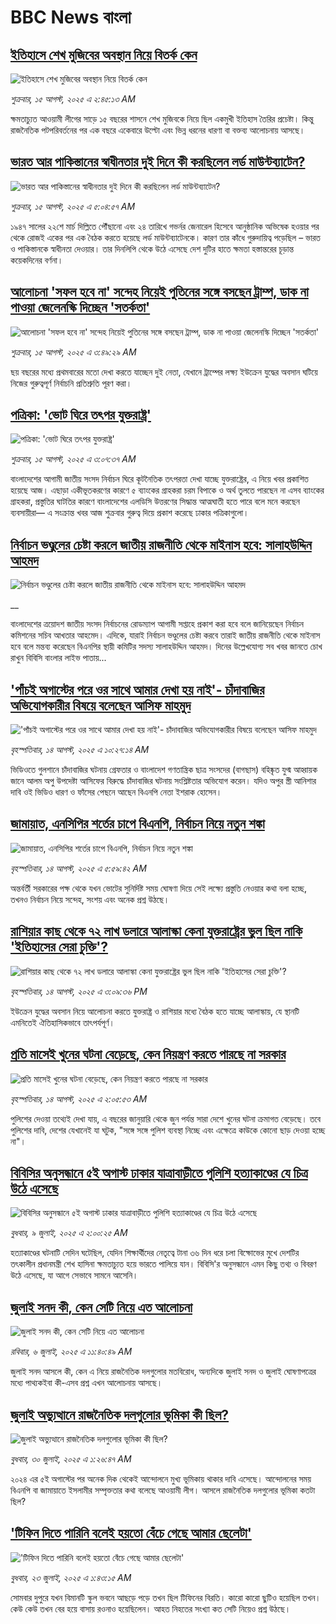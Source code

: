# BBC News বাংলা## [ইতিহাসে শেখ মুজিবের অবস্থান নিয়ে বিতর্ক কেন](https://www.bbc.com/bengali/articles/c5yedj294leo?at_medium=RSS&at_campaign=rss?at_campaign=githubrss)![ইতিহাসে শেখ মুজিবের অবস্থান নিয়ে বিতর্ক কেন](https://ichef.bbci.co.uk/ace/ws/240/cpsprodpb/676d/live/564748b0-7967-11f0-83cc-c5da98c419b8.jpg)_শুক্রবার, ১৫ আগস্ট, ২০২৫ এ ২:৪৫:১৩ AM_ক্ষমতাচ্যুত আওয়ামী লীগের সাড়ে ১৫ বছরের শাসনে শেখ মুজিবকে নিয়ে ছিল একমুখী ইতিহাস তৈরির প্রচেষ্টা। কিন্তু রাজনৈতিক পটপরিবর্তনের পর এক বছরে একেবারে উল্টো এবং ভিন্ন ধরনের ধারণা বা বক্তব্য আলোচনায় আসছে।## [ভারত আর পাকিস্তানের স্বাধীনতার দুই দিনে কী করছিলেন লর্ড মাউন্টব্যাটেন?](https://www.bbc.com/bengali/articles/cn72e6k357no?at_medium=RSS&at_campaign=rss?at_campaign=githubrss)![ভারত আর পাকিস্তানের স্বাধীনতার দুই দিনে কী করছিলেন লর্ড মাউন্টব্যাটেন?](https://ichef.bbci.co.uk/ace/standard/240/cpsprodpb/fce8/live/81034ad0-7995-11f0-83cc-c5da98c419b8.jpg)_শুক্রবার, ১৫ আগস্ট, ২০২৫ এ ৫:০৪:৫৭ AM_১৯৪৭ সালের ২২শে মার্চ দিল্লিতে পৌঁছানো এবং ২৪ তারিখে গভর্নর জেনারেল হিসেবে আনুষ্ঠানিক অভিষেক হওয়ার পর থেকে রোজই একের পর এক বৈঠক করতে হয়েছে লর্ড মাউন্টব্যাটেনকে। কারণ তার কাঁধে গুরুদায়িত্ব পড়েছিল – ভারত ও পাকিস্তানকে স্বাধীনতা দেওয়ার। তার দিনলিপি থেকে উঠে এসেছে দেশ দুটির হাতে ক্ষমতা হস্তান্তরের চূড়ান্ত কয়েকদিনের বর্ণনা।## [আলোচনা 'সফল হবে না' সন্দেহ নিয়েই পুতিনের সঙ্গে বসছেন ট্রাম্প, ডাক না পাওয়া জেলেনস্কি দিচ্ছেন 'সতর্কতা'](https://www.bbc.com/bengali/articles/c93dx2e0xe9o?at_medium=RSS&at_campaign=rss?at_campaign=githubrss)![আলোচনা 'সফল হবে না' সন্দেহ নিয়েই পুতিনের সঙ্গে বসছেন ট্রাম্প, ডাক না পাওয়া জেলেনস্কি দিচ্ছেন 'সতর্কতা'](https://ichef.bbci.co.uk/ace/ws/240/cpsprodpb/77b3/live/14b75ad0-7984-11f0-83cc-c5da98c419b8.jpg)_শুক্রবার, ১৫ আগস্ট, ২০২৫ এ ৩:৪৯:২৯ AM_ছয় বছরের মধ্যে প্রথমবারের মতো দেখা করতে যাচ্ছেন দুই নেতা, যেখানে ট্রাম্পের লক্ষ্য ইউক্রেন যুদ্ধের অবসান ঘটিয়ে নিজের গুরুত্বপূর্ণ নির্বাচনি প্রতিশ্রুতি পূরণ করা।## [পত্রিকা: 'ভোট ঘিরে তৎপর যুক্তরাষ্ট্র'](https://www.bbc.com/bengali/articles/c2enmy3wmm1o?at_medium=RSS&at_campaign=rss?at_campaign=githubrss)![পত্রিকা: 'ভোট ঘিরে তৎপর যুক্তরাষ্ট্র'](https://ichef.bbci.co.uk/ace/ws/240/cpsprodpb/9677/live/74c96e00-7983-11f0-8de7-d36f7a015ad5.jpg)_শুক্রবার, ১৫ আগস্ট, ২০২৫ এ ৩:০৭:৩৭ AM_বাংলাদেশের আগামী জাতীয় সংসদ নির্বাচন ঘিরে কূটনৈতিক তৎপরতা দেখা যাচ্ছে যুক্তরাষ্ট্রের, এ নিয়ে খবর প্রকাশিত হয়েছে আজ। এছাড়া একীভূতকরণের কারণে ৫ ব্যাংকের গ্রাহকরা চরম বিপাকে ও অর্থ তুলতে পারছেন না এসব ব্যাংকের গ্রাহকরা, প্রস্তুতির ঘাটতির কারণে বাংলাদেশের এলডিসি উত্তরণের সিদ্ধান্ত আত্মঘাতী হতে পারে বলে মনে করছেন ব্যবসায়ীরা–– এ সংক্রান্ত খবর আজ শুক্রবার গুরুত্ব দিয়ে প্রকাশ করেছে ঢাকার পত্রিকাগুলো।## [নির্বাচন ভণ্ডুলের চেষ্টা করলে জাতীয় রাজনীতি থেকে মাইনাস হবে: সালাহউদ্দিন আহমদ](https://www.bbc.co.uk/bengali/live/cq68z9ll1ppt?at_medium=RSS&at_campaign=rss?at_campaign=githubrss)![নির্বাচন ভণ্ডুলের চেষ্টা করলে জাতীয় রাজনীতি থেকে মাইনাস হবে: সালাহউদ্দিন আহমদ](https://ichef.bbci.co.uk/ace/standard/240/cpsprodpb/87c6/live/9fce0260-7923-11f0-84a1-b3fa355a3347.jpg)__বাংলাদেশের ত্রয়োদশ জাতীয় সংসদ নির্বাচনের রোডম্যাপ আগামী সপ্তাহে প্রকাশ করা হবে বলে জানিয়েছেন নির্বাচন কমিশনের সচিব আখতার আহমেদ। এদিকে, যারাই নির্বাচন ভণ্ডুলের চেষ্টা করবে তারাই জাতীয় রাজনীতি থেকে মাইনাস হবে বলে মন্তব্য করেছেন বিএনপির স্থায়ী কমিটির সদস্য সালাহউদ্দিন আহমদ। দিনের উল্লেখযোগ্য সব খবর জানতে চোখ রাখুন বিবিসি বাংলার লাইভ পাতায়...## ['পাঁচই অগাস্টের পরে ওর সাথে আমার দেখা হয় নাই'- চাঁদাবাজির অভিযোগকারীর বিষয়ে বলেছেন আসিফ মাহমুদ](https://www.bbc.com/bengali/articles/cvgn4vzxrd7o?at_medium=RSS&at_campaign=rss?at_campaign=githubrss)!['পাঁচই অগাস্টের পরে ওর সাথে আমার দেখা হয় নাই'- চাঁদাবাজির অভিযোগকারীর বিষয়ে বলেছেন আসিফ মাহমুদ](https://ichef.bbci.co.uk/ace/ws/240/cpsprodpb/9c82/live/17172690-78f1-11f0-ad5e-d7ef7e9f4dda.jpg)_বৃহস্পতিবার, ১৪ আগস্ট, ২০২৫ এ ১০:২৭:১৪ AM_ভিডিওতে গুলশানে চাঁদাবাজির ঘটনায় গ্রেফতার ও বাংলাদেশ গণতান্ত্রিক ছাত্র সংসদের (বাগছাস) বহিষ্কৃত যুগ্ম আহ্বায়ক জানে আলম অপু উপদেষ্টা আসিফের বিরুদ্ধে চাঁদাবাজির ঘটনায় সংশ্লিষ্টতার অভিযোগ করেন। যদিও অপুর স্ত্রী আনিশার দাবি ওই ভিডিও ধারণ ও ফাঁসের পেছনে আছেন বিএনপি নেতা ইশরাক হোসেন।## [জামায়াত, এনসিপির শর্তের চাপে বিএনপি, নির্বাচন নিয়ে নতুন শঙ্কা ](https://www.bbc.com/bengali/articles/cgjyd701vwgo?at_medium=RSS&at_campaign=rss?at_campaign=githubrss)![জামায়াত, এনসিপির শর্তের চাপে বিএনপি, নির্বাচন নিয়ে নতুন শঙ্কা ](https://ichef.bbci.co.uk/ace/ws/240/cpsprodpb/6c32/live/ba7784d0-78a4-11f0-a975-cb151ca452f4.jpg)_বৃহস্পতিবার, ১৪ আগস্ট, ২০২৫ এ ৫:৫৯:৪২ AM_অন্তর্বর্তী সরকারের পক্ষ থেকে যখন ভোটের সুনির্দিষ্ট সময় ঘোষণা দিয়ে সেই লক্ষ্যে প্রস্তুতি নেওয়ার কথা বলা হচ্ছে, তখনও নির্বাচন নিয়ে সন্দেহ, সংশয় এবং অনেক প্রশ্ন উঠছে।## [রাশিয়ার কাছ থেকে ৭২ লাখ ডলারে আলাস্কা কেনা যুক্তরাষ্ট্রের ভুল ছিল নাকি 'ইতিহাসের সেরা চুক্তি'?](https://www.bbc.com/bengali/articles/c2kzpq131nzo?at_medium=RSS&at_campaign=rss?at_campaign=githubrss)![রাশিয়ার কাছ থেকে ৭২ লাখ ডলারে আলাস্কা কেনা যুক্তরাষ্ট্রের ভুল ছিল নাকি 'ইতিহাসের সেরা চুক্তি'?](https://ichef.bbci.co.uk/ace/ws/240/cpsprodpb/72b4/live/8b981eb0-78ed-11f0-8071-1788c7e8ae0e.jpg)_বৃহস্পতিবার, ১৪ আগস্ট, ২০২৫ এ ৩:০৯:৩৬ PM_ইউক্রেন যুদ্ধের অবসান নিয়ে আলোচনা করতে যুক্তরাষ্ট্র ও রাশিয়ার মধ্যে বৈঠক হতে যাচ্ছে আলাস্কায়, যে স্থানটি এমনিতেই ঐতিহাসিকভাবে তাৎপর্যপূর্ণ।## [প্রতি মাসেই খুনের ঘটনা বেড়েছে, কেন নিয়ন্ত্রণ করতে পারছে না সরকার](https://www.bbc.com/bengali/articles/cvgvez9qv1po?at_medium=RSS&at_campaign=rss?at_campaign=githubrss)![প্রতি মাসেই খুনের ঘটনা বেড়েছে, কেন নিয়ন্ত্রণ করতে পারছে না সরকার](https://ichef.bbci.co.uk/ace/ws/240/cpsprodpb/a339/live/435e2520-6d50-11f0-8dbd-f3d32ebd3327.jpg)_বৃহস্পতিবার, ১৪ আগস্ট, ২০২৫ এ ২:০৫:৫৩ AM_পুলিশের দেওয়া তথ্যেই দেখা যায়, এ বছরের জানুয়ারি থেকে জুন পর্যন্ত সারা দেশে খুনের ঘটনা ক্রমাগত বেড়েছে। তবে পুলিশের দাবি, দেশের যেখানেই যা ঘটুক, "সঙ্গে সঙ্গে পুলিশ ব্যবস্থা নিচ্ছে এবং এক্ষেত্রে কাউকে কোনো ছাড় দেওয়া হচ্ছে না"।## [বিবিসির অনুসন্ধানে ৫ই অগাস্ট ঢাকার যাত্রাবাড়ীতে পুলিশি হত্যাকাণ্ডের যে চিত্র উঠে এসেছে](https://www.bbc.com/bengali/articles/ce9x120d74yo?at_medium=RSS&at_campaign=rss?at_campaign=githubrss)![বিবিসির অনুসন্ধানে ৫ই অগাস্ট ঢাকার যাত্রাবাড়ীতে পুলিশি হত্যাকাণ্ডের যে চিত্র উঠে এসেছে](https://ichef.bbci.co.uk/ace/ws/240/cpsprodpb/f4e7/live/69ad1a10-5c70-11f0-960d-e9f1088a89fe.png)_বুধবার, ৯ জুলাই, ২০২৫ এ ২:০০:২৫ AM_হত্যাকাণ্ডের ঘটনাটি সেদিন ঘটেছিল, যেদিন শিক্ষার্থীদের নেতৃত্বে টানা ৩৬ দিন ধরে চলা বিক্ষোভের মুখে দেশটির তৎকালীন প্রধানমন্ত্রী শেখ হাসিনা ক্ষমতাচ্যুত হয়ে ভারতে পালিয়ে যান। বিবিসি'র অনুসন্ধানে এমন কিছু তথ্য ও বিবরণ উঠে এসেছে, যা আগে সেভাবে সামনে আসেনি।## [জুলাই সনদ কী, কেন সেটি নিয়ে এত আলোচনা](https://www.bbc.com/bengali/articles/c939xgp251po?at_medium=RSS&at_campaign=rss?at_campaign=githubrss)![জুলাই সনদ কী, কেন সেটি নিয়ে এত আলোচনা](https://ichef.bbci.co.uk/ace/ws/240/cpsprodpb/dafa/live/26a3d870-59b5-11f0-994d-9db2713c89df.jpg)_রবিবার, ৬ জুলাই, ২০২৫ এ ১১:৪০:৪৯ AM_জুলাই সনদ আসলে কী, কেন এ নিয়ে রাজনৈতিক দলগুলোর মতবিরোধ, অন্যদিকে জুলাই সনদ ও জুলাই ঘোষণাপত্রের মধ্যে পাথ্যকইবা কী-এসব প্রশ্ন এখন আলোচনায় আসছে।## [জুলাই অভ্যুত্থানে রাজনৈতিক দলগুলোর ভূমিকা কী ছিল?](https://www.bbc.com/bengali/articles/c8x5ed4gzz8o?at_medium=RSS&at_campaign=rss?at_campaign=githubrss)![জুলাই অভ্যুত্থানে রাজনৈতিক দলগুলোর ভূমিকা কী ছিল?](https://ichef.bbci.co.uk/ace/ws/240/cpsprodpb/cc0e/live/a70369f0-6bca-11f0-af20-030418be2ca5.jpg)_বুধবার, ৩০ জুলাই, ২০২৫ এ ১:২৬:৪৭ AM_২০২৪ এর ৫ই অগাস্টের পর অনেক দিক থেকেই আন্দোলনে মুখ্য ভূমিকায় থাকার দাবি এসেছে। আন্দোলনের সময় বিএনপি বা জামায়াতে ইসলামীর সম্পৃক্ততার কথা বলেছে আওয়ামী লীগ। আসলে রাজনৈতিক দলগুলোর ভূমিকা কতটা ছিল?## ['টিফিন দিতে পারিনি বলেই হয়তো বেঁচে গেছে আমার ছেলেটা'](https://www.bbc.com/bengali/articles/c07d4n1vxl1o?at_medium=RSS&at_campaign=rss?at_campaign=githubrss)!['টিফিন দিতে পারিনি বলেই হয়তো বেঁচে গেছে আমার ছেলেটা'](https://ichef.bbci.co.uk/ace/ws/240/cpsprodpb/34db/live/480665e0-670d-11f0-97e0-491eb8268629.jpg)_বুধবার, ২৩ জুলাই, ২০২৫ এ ১:৪৩:১৫ AM_সোমবার দুপুরে যখন বিমানটি স্কুল ভবনে আছড়ে পড়ে তখন ছিল টিফিনের বিরতি। কারো কারো ছুটিও হয়েছিল তখন। কেউ কেউ তখন বের হয়ে বাসায় রওনাও হয়েছিলেন। আহত নিহতের সংখ্যা কত সেটি নিয়েও প্রশ্ন উঠছে।